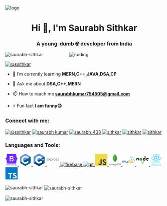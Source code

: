![logo](https://github.com/Saurabh-Sithkar/Saurabh-Sithkar/blob/main/Github%20Banner1.png)
<h1 align="center">Hi 👋, I'm Saurabh Sithkar</h1>
<h3 align="center">A young-dumb 🤓 developer from India</h3>

<img align="right" alt="coding" width="300" src="https://imgs.search.brave.com/CS7Dy1vS4N5KEOt9huJH0pU9USEccT7O2vqCkB1BSc4/rs:fit:860:0:0:0/g:ce/aHR0cHM6Ly9tZWRp/YTEuZ2lwaHkuY29t/L21lZGlhLzBsR2Qy/T1hYSGU0dEZoYjdX/aC9naXBoeS5naWY_/Y2lkPTc5MGI3NjEx/NTJ3aW5xcTNkc2k2/aWRnaXptbXhxbjlj/NHM5ejNlc2prN3pp/ZW0yOCZlcD12MV9n/aWZzX3NlYXJjaCZy/aWQ9Z2lwaHkuZ2lm/JmN0PWc.gif">

<p align="left"> <img src="https://komarev.com/ghpvc/?username=saurabh-sithkar&label=Profile%20views&color=0e75b6&style=flat" alt="saurabh-sithkar" /> </p>

<p align="left"> <a href="https://twitter.com/@ssithkar" target="blank"><img src="https://img.shields.io/twitter/follow/@ssithkar?logo=twitter&style=for-the-badge" alt="@ssithkar" /></a> </p>

- 🌱 I’m currently learning **MERN,C++,JAVA,DSA,CP**

- 💬 Ask me about **DSA,C++,MERN**

- 📫 How to reach me **saurabhkumar754505@gmail.com**

- ⚡ Fun fact **I am funny😊**

<h3 align="left">Connect with me:</h3>
<p align="left">
<a href="https://twitter.com/@ssithkar" target="blank"><img align="center" src="https://raw.githubusercontent.com/rahuldkjain/github-profile-readme-generator/master/src/images/icons/Social/twitter.svg" alt="@ssithkar" height="30" width="40" /></a>
<a href="https://linkedin.com/in/saurabh kumar" target="blank"><img align="center" src="https://raw.githubusercontent.com/rahuldkjain/github-profile-readme-generator/master/src/images/icons/Social/linked-in-alt.svg" alt="saurabh kumar" height="30" width="40" /></a>
<a href="https://www.codechef.com/users/saurabh_433" target="blank"><img align="center" src="https://cdn.jsdelivr.net/npm/simple-icons@3.1.0/icons/codechef.svg" alt="saurabh_433" height="30" width="40" /></a>
<a href="https://codeforces.com/profile/sithkar" target="blank"><img align="center" src="https://raw.githubusercontent.com/rahuldkjain/github-profile-readme-generator/master/src/images/icons/Social/codeforces.svg" alt="sithkar" height="30" width="40" /></a>
<a href="https://www.leetcode.com/sithkar" target="blank"><img align="center" src="https://raw.githubusercontent.com/rahuldkjain/github-profile-readme-generator/master/src/images/icons/Social/leet-code.svg" alt="sithkar" height="30" width="40" /></a>
<a href="https://auth.geeksforgeeks.org/user/sithkar" target="blank"><img align="center" src="https://raw.githubusercontent.com/rahuldkjain/github-profile-readme-generator/master/src/images/icons/Social/geeks-for-geeks.svg" alt="sithkar" height="30" width="40" /></a>
</p>

<h3 align="left">Languages and Tools:</h3>
<p align="left"> <a href="https://getbootstrap.com" target="_blank" rel="noreferrer"> <img src="https://raw.githubusercontent.com/devicons/devicon/master/icons/bootstrap/bootstrap-plain-wordmark.svg" alt="bootstrap" width="40" height="40"/> </a> <a href="https://www.cprogramming.com/" target="_blank" rel="noreferrer"> <img src="https://raw.githubusercontent.com/devicons/devicon/master/icons/c/c-original.svg" alt="c" width="40" height="40"/> </a> <a href="https://www.w3schools.com/cpp/" target="_blank" rel="noreferrer"> <img src="https://raw.githubusercontent.com/devicons/devicon/master/icons/cplusplus/cplusplus-original.svg" alt="cplusplus" width="40" height="40"/> </a> <a href="https://expressjs.com" target="_blank" rel="noreferrer"> <img src="https://raw.githubusercontent.com/devicons/devicon/master/icons/express/express-original-wordmark.svg" alt="express" width="40" height="40"/> </a> <a href="https://firebase.google.com/" target="_blank" rel="noreferrer"> <img src="https://www.vectorlogo.zone/logos/firebase/firebase-icon.svg" alt="firebase" width="40" height="40"/> </a> <a href="https://git-scm.com/" target="_blank" rel="noreferrer"> <img src="https://www.vectorlogo.zone/logos/git-scm/git-scm-icon.svg" alt="git" width="40" height="40"/> </a> <a href="https://developer.mozilla.org/en-US/docs/Web/JavaScript" target="_blank" rel="noreferrer"> <img src="https://raw.githubusercontent.com/devicons/devicon/master/icons/javascript/javascript-original.svg" alt="javascript" width="40" height="40"/> </a> <a href="https://www.mongodb.com/" target="_blank" rel="noreferrer"> <img src="https://raw.githubusercontent.com/devicons/devicon/master/icons/mongodb/mongodb-original-wordmark.svg" alt="mongodb" width="40" height="40"/> </a> <a href="https://www.mysql.com/" target="_blank" rel="noreferrer"> <img src="https://raw.githubusercontent.com/devicons/devicon/master/icons/mysql/mysql-original-wordmark.svg" alt="mysql" width="40" height="40"/> </a> <a href="https://nodejs.org" target="_blank" rel="noreferrer"> <img src="https://raw.githubusercontent.com/devicons/devicon/master/icons/nodejs/nodejs-original-wordmark.svg" alt="nodejs" width="40" height="40"/> </a> <a href="https://reactjs.org/" target="_blank" rel="noreferrer"> <img src="https://raw.githubusercontent.com/devicons/devicon/master/icons/react/react-original-wordmark.svg" alt="react" width="40" height="40"/> </a> <a href="https://www.typescriptlang.org/" target="_blank" rel="noreferrer"> <img src="https://raw.githubusercontent.com/devicons/devicon/master/icons/typescript/typescript-original.svg" alt="typescript" width="40" height="40"/> </a> </p>

<p><img align="left" src="https://github-readme-stats.vercel.app/api/top-langs?username=saurabh-sithkar&show_icons=true&locale=en&layout=compact" alt="saurabh-sithkar" /></p>

<p>&nbsp;<img align="center" src="https://github-readme-stats.vercel.app/api?username=saurabh-sithkar&show_icons=true&locale=en" alt="saurabh-sithkar" /></p>

<p><img align="center" src="https://github-readme-streak-stats.herokuapp.com/?user=saurabh-sithkar&" alt="saurabh-sithkar" /></p>
